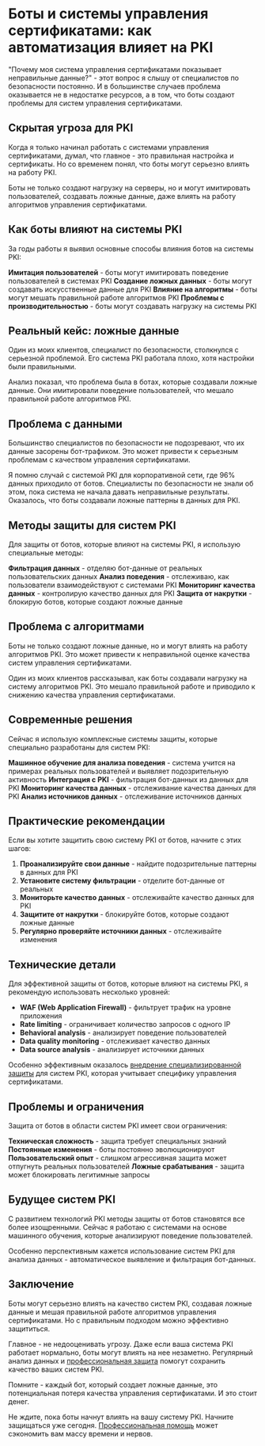 ﻿# Боты и системы управления сертификатами: как автоматизация влияет на PKI

"Почему моя система управления сертификатами показывает неправильные данные?" - этот вопрос я слышу от специалистов по безопасности постоянно. И в большинстве случаев проблема оказывается не в недостатке ресурсов, а в том, что боты создают проблемы для систем управления сертификатами.

## Скрытая угроза для PKI

Когда я только начинал работать с системами управления сертификатами, думал, что главное - это правильная настройка и сертификаты. Но со временем понял, что боты могут серьезно влиять на работу PKI.

Боты не только создают нагрузку на серверы, но и могут имитировать пользователей, создавать ложные данные, даже влиять на работу алгоритмов управления сертификатами.

## Как боты влияют на системы PKI

За годы работы я выявил основные способы влияния ботов на системы PKI:

**Имитация пользователей** - боты могут имитировать поведение пользователей в системах PKI
**Создание ложных данных** - боты могут создавать искусственные данные для PKI
**Влияние на алгоритмы** - боты могут мешать правильной работе алгоритмов PKI
**Проблемы с производительностью** - боты могут создавать нагрузку на системы PKI

## Реальный кейс: ложные данные

Один из моих клиентов, специалист по безопасности, столкнулся с серьезной проблемой. Его система PKI работала плохо, хотя настройки были правильными.

Анализ показал, что проблема была в ботах, которые создавали ложные данные. Они имитировали поведение пользователей, что мешало правильной работе алгоритмов PKI.

## Проблема с данными

Большинство специалистов по безопасности не подозревают, что их данные засорены бот-трафиком. Это может привести к серьезным проблемам с качеством управления сертификатами.

Я помню случай с системой PKI для корпоративной сети, где 96% данных приходило от ботов. Специалисты по безопасности не знали об этом, пока система не начала давать неправильные результаты. Оказалось, что боты создавали ложные паттерны в данных для PKI.

## Методы защиты для систем PKI

Для защиты от ботов, которые влияют на системы PKI, я использую специальные методы:

**Фильтрация данных** - отделяю бот-данные от реальных пользовательских данных
**Анализ поведения** - отслеживаю, как пользователи взаимодействуют с системами PKI
**Мониторинг качества данных** - контролирую качество данных для PKI
**Защита от накрутки** - блокирую ботов, которые создают ложные данные

## Проблема с алгоритмами

Боты не только создают ложные данные, но и могут влиять на работу алгоритмов PKI. Это может привести к неправильной оценке качества систем управления сертификатами.

Один из моих клиентов рассказывал, как боты создавали нагрузку на систему алгоритмов PKI. Это мешало правильной работе и приводило к снижению качества управления сертификатами.

## Современные решения

Сейчас я использую комплексные системы защиты, которые специально разработаны для систем PKI:

**Машинное обучение для анализа поведения** - система учится на примерах реальных пользователей и выявляет подозрительную активность
**Интеграция с PKI** - фильтрация бот-данных из данных для PKI
**Мониторинг качества данных** - отслеживание качества данных для PKI
**Анализ источников данных** - отслеживание источников данных

## Практические рекомендации

Если вы хотите защитить свою систему PKI от ботов, начните с этих шагов:

1. **Проанализируйте свои данные** - найдите подозрительные паттерны в данных для PKI
2. **Установите систему фильтрации** - отделите бот-данные от реальных
3. **Мониторьте качество данных** - отслеживайте качество данных для PKI
4. **Защитите от накрутки** - блокируйте ботов, которые создают ложные данные
5. **Регулярно проверяйте источники данных** - отслеживайте изменения

## Технические детали

Для эффективной защиты от ботов, которые влияют на системы PKI, я рекомендую использовать несколько уровней:

- **WAF (Web Application Firewall)** - фильтрует трафик на уровне приложения
- **Rate limiting** - ограничивает количество запросов с одного IP
- **Behavioral analysis** - анализирует поведение пользователей
- **Data quality monitoring** - отслеживает качество данных
- **Data source analysis** - анализирует источники данных

Особенно эффективным оказалось [внедрение специализированной защиты](https://progaem.com/ustanovka-antibota-usluga-po-zashhite-ot-botov-vashih-sajtov-na-razlichnyh-cms-sistemah.html) для систем PKI, которая учитывает специфику управления сертификатами.

## Проблемы и ограничения

Защита от ботов в области систем PKI имеет свои ограничения:

**Техническая сложность** - защита требует специальных знаний
**Постоянные изменения** - боты постоянно эволюционируют
**Пользовательский опыт** - слишком агрессивная защита может отпугнуть реальных пользователей
**Ложные срабатывания** - защита может блокировать легитимные запросы

## Будущее систем PKI

С развитием технологий PKI методы защиты от ботов становятся все более изощренными. Сейчас я работаю с системами на основе машинного обучения, которые анализируют поведение пользователей.

Особенно перспективным кажется использование систем PKI для анализа данных - автоматическое выявление и фильтрация бот-данных.

## Заключение

Боты могут серьезно влиять на качество систем PKI, создавая ложные данные и мешая правильной работе алгоритмов управления сертификатами. Но с правильным подходом можно эффективно защититься.

Главное - не недооценивать угрозу. Даже если ваша система PKI работает нормально, боты могут влиять на нее незаметно. Регулярный анализ данных и [профессиональная защита](https://progaem.com/ustanovka-antibota-usluga-po-zashhite-ot-botov-vashih-sajtov-na-razlichnyh-cms-sistemah.html) помогут сохранить качество ваших систем PKI.

Помните - каждый бот, который создает ложные данные, это потенциальная потеря качества управления сертификатами. И это стоит денег.

Не ждите, пока боты начнут влиять на вашу систему PKI. Начните защищаться уже сегодня. [Профессиональная помощь](https://progaem.com/ustanovka-antibota-usluga-po-zashhite-ot-botov-vashih-sajtov-na-razlichnyh-cms-sistemah.html) может сэкономить вам массу времени и нервов.
